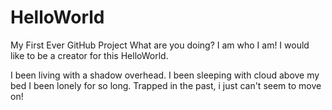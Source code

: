 # HelloWorld
My First Ever GitHub Project 
What are you doing? 
I am who I am! 
I would like to be a creator for this HelloWorld.

I been living with a shadow overhead. I been sleeping with cloud above my bed
I been lonely for so long.
Trapped in the past, i just can't seem to move on!
